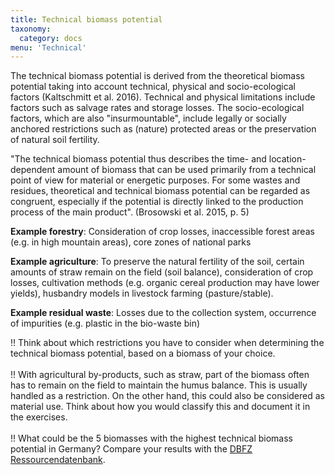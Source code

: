 ```yaml
---
title: Technical biomass potential
taxonomy: 
  category: docs
menu: 'Technical'
---
```


The technical biomass potential is derived from the theoretical biomass potential taking into account technical, physical and socio-ecological factors (Kaltschmitt et al. 2016). Technical and physical limitations include factors such as salvage rates and storage losses. The socio-ecological factors, which are also "insurmountable", include legally or socially anchored restrictions such as (nature) protected areas or the preservation of natural soil fertility. 

"The technical biomass potential thus describes the time- and location-dependent amount of biomass that can be used primarily from a technical point of view for material or energetic purposes. For some wastes and residues, theoretical and technical biomass potential can be regarded as congruent, especially if the potential is directly linked to the production process of the main product". (Brosowski et al. 2015, p. 5) 

**Example forestry**: Consideration of crop losses, inaccessible forest areas (e.g. in high mountain areas), core zones of national parks

**Example agriculture**: To preserve the natural fertility of the soil, certain amounts of straw remain on the field (soil balance), consideration of crop losses, cultivation methods (e.g. organic cereal production may have lower yields), husbandry models in livestock farming (pasture/stable).

**Example residual waste**: Losses due to the collection system, occurrence of impurities (e.g. plastic in the bio-waste bin)

!! Think about which restrictions you have to consider when determining the technical biomass potential, based on a biomass of your choice. <br> <br>
!! With agricultural by-products, such as straw, part of the biomass often has to remain on the field to maintain the humus balance. This is usually handled as a restriction. On the other hand, this could also be considered as material use. Think about how you would classify this and document it in the exercises. <br> <br>
!! What could be the 5 biomasses with the highest technical biomass potential in Germany? Compare your results with the [DBFZ Ressourcendatenbank](http://webapp.dbfz.de/resources). 
